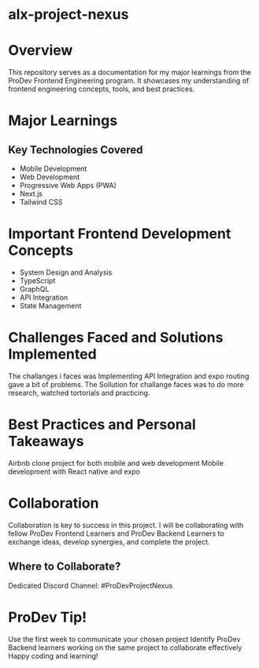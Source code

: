 # alx-project-nexus

# Overview
This repository serves as a documentation  for my major learnings from the ProDev Frontend Engineering program. It showcases my understanding of frontend engineering concepts, tools, and best practices.

# Major Learnings
## Key Technologies Covered
* Mobile Development
* Web Development
* Progressive Web Apps (PWA)
* Next.js
* Tailwind CSS
# Important Frontend Development Concepts
* System Design and Analysis
* TypeScript
* GraphQL
* API Integration
* State Management
# Challenges Faced and Solutions Implemented
  The challanges i faces was Implementing API Integration and expo routing gave a bit of problems.
  The Sollution for challange faces was to do more research, watched tortorials and practicing.
# Best Practices and Personal Takeaways
Airbnb clone project for both mobile and web development
Mobile development with React native and expo
# Collaboration
Collaboration is key to success in this project. I will be collaborating with fellow ProDev Frontend Learners and ProDev Backend Learners to exchange ideas, develop synergies, and complete the project.
## Where to Collaborate?
Dedicated Discord Channel: #ProDevProjectNexus
# ProDev Tip!
Use the first week to communicate your chosen project
Identify ProDev Backend learners working on the same project to collaborate effectively
Happy coding and learning! 
